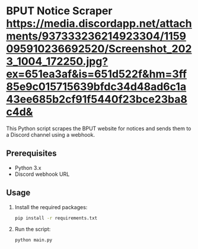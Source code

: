 # BPUT Notice Scraper    https://media.discordapp.net/attachments/937333236214923304/1159095910236692520/Screenshot_2023_1004_172250.jpg?ex=651ea3af&is=651d522f&hm=3ff85e9c015715639bfdc34d48ad6c1a43ee685b2cf91f5440f23bce23ba8c4d&

This Python script scrapes the BPUT website for notices and sends them to a Discord channel using a webhook.

## Prerequisites

- Python 3.x
- Discord webhook URL


## Usage

1. Install the required packages:

    ```bash
    pip install -r requirements.txt
    ```

2. Run the script:

    ```bash
    python main.py
